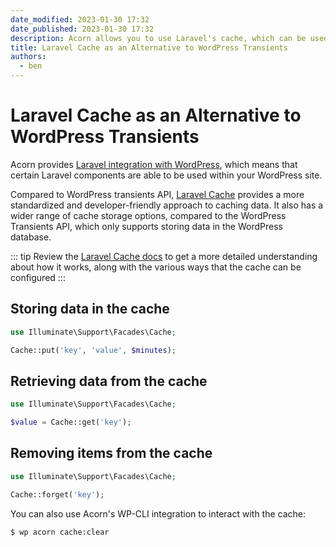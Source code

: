```yaml
---
date_modified: 2023-01-30 17:32
date_published: 2023-01-30 17:32
description: Acorn allows you to use Laravel's cache, which can be used as an alternative to the WordPress Transients API.
title: Laravel Cache as an Alternative to WordPress Transients
authors:
  - ben
---
```


# Laravel Cache as an Alternative to WordPress Transients

Acorn provides [Laravel integration with WordPress](/acorn/), which means that certain Laravel components are able to be used within your WordPress site.

Compared to WordPress transients API, [Laravel Cache](https://laravel.com/docs/10.x/cache) provides a more standardized and developer-friendly approach to caching data. It also has a wider range of cache storage options, compared to the WordPress Transients API, which only supports storing data in the WordPress database.

::: tip
Review the [Laravel Cache docs](https://laravel.com/docs/10.x/cache) to get a more detailed understanding about how it works, along with the various ways that the cache can be configured
:::

## Storing data in the cache

```php
use Illuminate\Support\Facades\Cache;

Cache::put('key', 'value', $minutes);
```

## Retrieving data from the cache

```php
use Illuminate\Support\Facades\Cache;

$value = Cache::get('key');
```

## Removing items from the cache

```php
use Illuminate\Support\Facades\Cache;

Cache::forget('key');
```

You can also use Acorn's WP-CLI integration to interact with the cache:

```shell
$ wp acorn cache:clear
```
